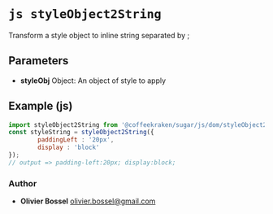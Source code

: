 


<!-- @namespace    sugar.js.dom -->

# ```js styleObject2String ```


Transform a style object to inline string separated by ;

## Parameters

- **styleObj**  Object: An object of style to apply



## Example (js)

```js
import styleObject2String from '@coffeekraken/sugar/js/dom/styleObject2String'
const styleString = styleObject2String({
		paddingLeft : '20px',
		display : 'block'
});
// output => padding-left:20px; display:block;
```


### Author
- **Olivier Bossel** <a href="mailto:olivier.bossel@gmail.com">olivier.bossel@gmail.com</a> 



